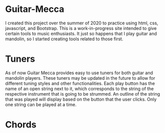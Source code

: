 # Guitar-Mecca
I created this project over the summer of 2020 to practice using html, css, javascript, and Bootstrap. This is a 
work-in-progress site intended to give certain tools to music enthusiasts. It just so happens that I play guitar 
and mandolin, so I started creating tools related to those first.

<h1>Tuners</h1>
As of now Guitar Mecca provides easy to use tuners for both guitar and mandolin players. These tuners may be 
updated in the future to allow for different tuning styles and other functionalities. Each play button has the 
name of an open string next to it, which corresponds to the string of the respective instrument that is going to 
be strummed. An outline of the string that was played will display based on the button that the user clicks. 
Only one string can be played at a time.

<h1>Chords</h1>
